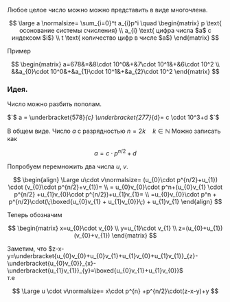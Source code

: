 Любое целое число можно можно представить в виде многочлена.

$$
\large a \normalsize= \sum_{i=0}^t a_{i}p^i \quad
\begin{matrix}
p \text{ осонование системы счисления} \\
a_{i} \text{ цифра числа $a$ с индексом $i$} \\
t \text{ количество цифр в числе $a$}
\end{matrix}
$$

Пример

$$
\begin{matrix}
a=678&=&8\cdot 10^0&+&7\cdot 10^1&+&6\cdot 10^2 \\
&&a_{0}\cdot 10^0&+&a_{1}\cdot 10^1&+&a_{2}\cdot 10^2
\end{matrix}
$$

### Идея.

Число можно разбить пополам.

$`$ a = \underbracket{578}_{c} \underbracket{277}_{d}= c \cdot 10^3+d $`$

В общем виде. Число $a$ с разрядностью $n=2k \quad k \in \mathbb{N}$
Можно записать как

$$
a= c\cdot p^{n/2}+d
$$

Попробуем перемножить два числа $u$, $v$.

$$
\begin{align}
\Large u\cdot v\normalsize= (u_{0}\cdot p^{n/2}+u_{1}) \cdot (v_{0}\cdot p^{n/2}+v_{1})= \\
= u_{0}v_{0}\cdot p^n+(u_{0}v_{1} \cdot p^{n/2} +u_{1}v_{0}\cdot p^{n/2})+u_{1}v_{1}= \\
=u_{0}v_{0}\cdot p^n +  p^{n/2}\cdot(\;\boxed{u_{0}v_{1} + u_{1}v_{0}}\;) + u_{1}v_{1}
\end{align}
$$

Теперь обозначим

$$
\begin{matrix}
x=u_{0}\cdot v_{0} \\
y=u_{1}\cdot v_{1} \\
z=(u_{0}+u_{1})(v_{0}+v_{1})
\end{matrix}
$$

Заметим, что $`z-x-y=\underbracket{u_{0}v_{0}+u_{0}v_{1}+u_{1}v_{0}+u_{1}v_{1}}_{z}-\underbracket{u_{0}v_{0}}_{x}-\underbracket{u_{1}v_{1}}_{y}=\boxed{u_{0}v_{1}+u_{1}v_{0}}`$  
т.е

$$
\Large u \cdot v\normalsize= x\cdot p^{n}
+p^{n/2}\cdot(z-x-y)+y
$$
